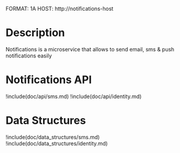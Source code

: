 FORMAT: 1A
HOST: http://notifications-host

# Description

Notifications is a microservice that allows to send email, sms & push notifications easily

# Notifications API

!include(doc/api/sms.md)
!include(doc/api/identity.md)

# Data Structures

!include(doc/data_structures/sms.md)
!include(doc/data_structures/identity.md)